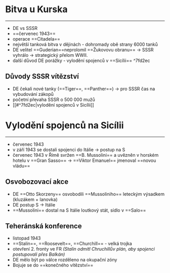 # Bitva u Kurska
---
- DE vs SSSR
- ==červenec 1943==
- operace ==Citadela==
- největší tanková bitva v dějinách - dohromady obě strany 6000 tanků
- DE velitel ==Guderian==neprolomil ==Žukovovu obranu== $\longrightarrow$ SSSR vyhrálo $\longrightarrow$ strategický přelom WWII.
- další důvod DE porážky - vylodění spojenců v ==Sicílii== ^7fd2ec

## Důvody SSSR vítězství
- DE čekali nové tanky (==Tiger==, ==Panther==) $\longrightarrow$ pro SSSR čas na vybudování zákopů
- početní převaha SSSR o 500 000 mužů
- [[#^7fd2ec|vylodění spojenců v Sicílii]]

# Vylodění spojenců na Sicílii
---
- červenec 1943
- v září 1943 se dostali spojenci do Itálie $\longrightarrow$ postup na S
- červenec 1943 v Římě svržen ==B. Mussolini== a uvězněn v horském hotelu v ==Gran Sasso== $\longrightarrow$ ==Viktor Emanuel== jmenoval ==novou vládu==

## Osvobozovací akce
- DE ==Otto Skorzeny== osvobodili ==Mussoliniho== leteckým výsadkem (kluzákem + lanovka)
- DE postup S $\longrightarrow$ Itálie
- ==Mussolini== dostal na S Itálie loutkový stát, sídlo v ==Salo==

## Teheránská konference
- listopad 1943
- ==Stalin==, ==Roosevelt==, ==Churchill== - velká trojka
- otevření 2. fronty ve FR _(Stalin odmítl Chruchillův plán, aby spojenci postupovali přes Balkán)_
- DE mělo být po válce rozděleno na okupační zóny
- Bojuje se do ==konečného vítězství==